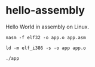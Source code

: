 # hello-assembly
Hello World in assembly on Linux.

```
nasm -f elf32 -o app.o app.asm
```
```
ld -m elf_i386 -s -o app app.o
```
```
./app
```
